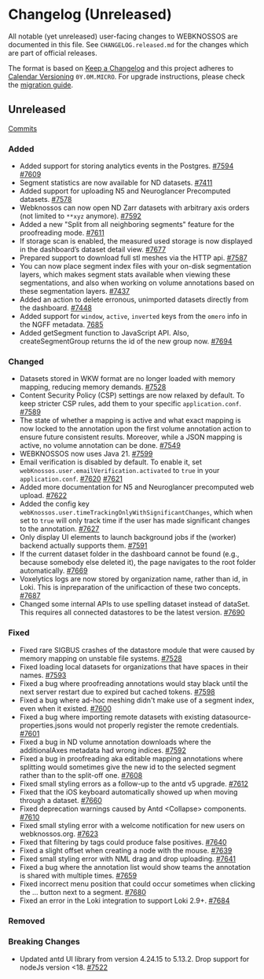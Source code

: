 # Changelog (Unreleased)

All notable (yet unreleased) user-facing changes to WEBKNOSSOS are documented in this file.
See `CHANGELOG.released.md` for the changes which are part of official releases.

The format is based on [Keep a Changelog](http://keepachangelog.com/en/1.0.0/)
and this project adheres to [Calendar Versioning](http://calver.org/) `0Y.0M.MICRO`.
For upgrade instructions, please check the [migration guide](MIGRATIONS.released.md).

## Unreleased
[Commits](https://github.com/scalableminds/webknossos/compare/24.02.3...HEAD)

### Added
- Added support for storing analytics events in the Postgres. [#7594](https://github.com/scalableminds/webknossos/pull/7594) [#7609](https://github.com/scalableminds/webknossos/pull/7609)
- Segment statistics are now available for ND datasets. [#7411](https://github.com/scalableminds/webknossos/pull/7411)
- Added support for uploading N5 and Neuroglancer Precomputed datasets. [#7578](https://github.com/scalableminds/webknossos/pull/7578)
- Webknossos can now open ND Zarr datasets with arbitrary axis orders (not limited to `**xyz` anymore). [#7592](https://github.com/scalableminds/webknossos/pull/7592)
- Added a new "Split from all neighboring segments" feature for the proofreading mode. [#7611](https://github.com/scalableminds/webknossos/pull/7611)
- If storage scan is enabled, the measured used storage is now displayed in the dashboard’s dataset detail view. [#7677](https://github.com/scalableminds/webknossos/pull/7677)
- Prepared support to download full stl meshes via the HTTP api. [#7587](https://github.com/scalableminds/webknossos/pull/7587)
- You can now place segment index files with your on-disk segmentation layers, which makes segment stats available when viewing these segmentations, and also when working on volume annotations based on these segmentation layers. [#7437](https://github.com/scalableminds/webknossos/pull/7437)
- Added an action to delete erronous, unimported datasets directly from the dashboard. [#7448](https://github.com/scalableminds/webknossos/pull/7448)
- Added support for `window`, `active`, `inverted` keys from the `omero` info in the NGFF metadata. [7685](https://github.com/scalableminds/webknossos/pull/7685)
- Added getSegment function to JavaScript API. Also, createSegmentGroup returns the id of the new group now. [#7694](https://github.com/scalableminds/webknossos/pull/7694)

### Changed
- Datasets stored in WKW format are no longer loaded with memory mapping, reducing memory demands. [#7528](https://github.com/scalableminds/webknossos/pull/7528)
- Content Security Policy (CSP) settings are now relaxed by default. To keep stricter CSP rules, add them to your specific `application.conf`. [#7589](https://github.com/scalableminds/webknossos/pull/7589)
- The state of whether a mapping is active and what exact mapping is now locked to the annotation upon the first volume annotation action to ensure future consistent results. Moreover, while a JSON mapping is active, no volume annotation can be done. [#7549](https://github.com/scalableminds/webknossos/pull/7549)
- WEBKNOSSOS now uses Java 21. [#7599](https://github.com/scalableminds/webknossos/pull/7599)
- Email verification is disabled by default. To enable it, set `webKnossos.user.emailVerification.activated` to `true` in your `application.conf`. [#7620](https://github.com/scalableminds/webknossos/pull/7620) [#7621](https://github.com/scalableminds/webknossos/pull/7621)
- Added more documentation for N5 and Neuroglancer precomputed web upload. [#7622](https://github.com/scalableminds/webknossos/pull/7622)
- Added the config key `webKnossos.user.timeTrackingOnlyWithSignificantChanges`, which when set to `true` will only track time if the user has made significant changes to the annotation. [#7627](https://github.com/scalableminds/webknossos/pull/7627)
- Only display UI elements to launch background jobs if the (worker) backend actually supports them. [#7591](https://github.com/scalableminds/webknossos/pull/7591)
- If the current dataset folder in the dashboard cannot be found (e.g., because somebody else deleted it), the page navigates to the root folder automatically. [#7669](https://github.com/scalableminds/webknossos/pull/7669)
- Voxelytics logs are now stored by organization name, rather than id, in Loki. This is inpreparation of the unificaction of these two concepts. [#7687](https://github.com/scalableminds/webknossos/pull/7687)
- Changed some internal APIs to use spelling dataset instead of dataSet. This requires all connected datastores to be the latest version. [#7690](https://github.com/scalableminds/webknossos/pull/7690)

### Fixed
- Fixed rare SIGBUS crashes of the datastore module that were caused by memory mapping on unstable file systems. [#7528](https://github.com/scalableminds/webknossos/pull/7528)
- Fixed loading local datasets for organizations that have spaces in their names. [#7593](https://github.com/scalableminds/webknossos/pull/7593)
- Fixed a bug where proofreading annotations would stay black until the next server restart due to expired but cached tokens. [#7598](https://github.com/scalableminds/webknossos/pull/7598)
- Fixed a bug where ad-hoc meshing didn't make use of a segment index, even when it existed. [#7600](https://github.com/scalableminds/webknossos/pull/7600)
- Fixed a bug where importing remote datasets with existing datasource-properties.jsons would not properly register the remote credentials. [#7601](https://github.com/scalableminds/webknossos/pull/7601)
- Fixed a bug in ND volume annotation downloads where the additionalAxes metadata had wrong indices. [#7592](https://github.com/scalableminds/webknossos/pull/7592)
- Fixed a bug in proofreading aka editable mapping annotations where splitting would sometimes give the new id to the selected segment rather than to the split-off one. [#7608](https://github.com/scalableminds/webknossos/pull/7608)
- Fixed small styling errors as a follow-up to the antd v5 upgrade. [#7612](https://github.com/scalableminds/webknossos/pull/7612)
- Fixed that the iOS keyboard automatically showed up when moving through a dataset. [#7660](https://github.com/scalableminds/webknossos/pull/7660)
- Fixed deprecation warnings caused by Antd \<Collapse\> components. [#7610](https://github.com/scalableminds/webknossos/pull/7610)
- Fixed small styling error with a welcome notification for new users on webknossos.org. [#7623](https://github.com/scalableminds/webknossos/pull/7623)
- Fixed that filtering by tags could produce false positives. [#7640](https://github.com/scalableminds/webknossos/pull/7640)
- Fixed a slight offset when creating a node with the mouse. [#7639](https://github.com/scalableminds/webknossos/pull/7639)
- Fixed small styling error with NML drag and drop uploading. [#7641](https://github.com/scalableminds/webknossos/pull/7641)
- Fixed a bug where the annotation list would show teams the annotation is shared with multiple times. [#7659](https://github.com/scalableminds/webknossos/pull/7659)
- Fixed incorrect menu position that could occur sometimes when clicking the ... button next to a segment. [#7680](https://github.com/scalableminds/webknossos/pull/7680)
- Fixed an error in the Loki integration to support Loki 2.9+. [#7684](https://github.com/scalableminds/webknossos/pull/7684)

### Removed

### Breaking Changes
- Updated antd UI library from version 4.24.15 to 5.13.2. Drop support for nodeJs version <18. [#7522](https://github.com/scalableminds/webknossos/pull/7522)
